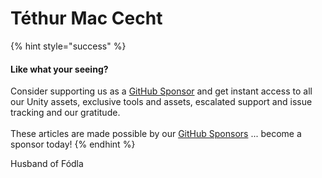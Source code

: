 # Téthur Mac Cecht

{% hint style="success" %}
#### Like what your seeing?

Consider supporting us as a [GitHub Sponsor](../../../../../../company/concepts/become-a-sponsor.md) and get instant access to all our Unity assets, exclusive tools and assets, escalated support and issue tracking and our gratitude.\
\
These articles are made possible by our [GitHub Sponsors](https://github.com/sponsors/heathen-engineering) ... become a sponsor today!
{% endhint %}

Husband of Fódla

